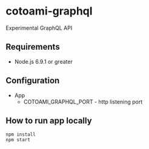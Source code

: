 # cotoami-graphql

Experimental GraphQL API

## Requirements

* Node.js 6.9.1 or greater

## Configuration

* App
  * COTOAMI_GRAPHQL_PORT - http listening port

## How to run app locally

```
npm install
npm start
```
